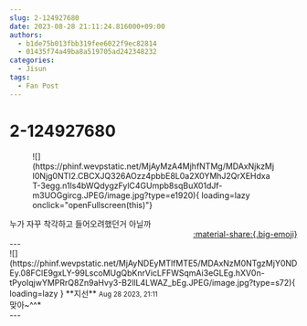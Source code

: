 ```yaml
---
slug: 2-124927680
date: 2023-08-28 21:11:24.816000+09:00
authors:
  - b1de75b013fbb319fee6022f9ec82814
  - 01435f74a49ba8a519705ad242348232
categories:
  - Jisun
tags:
  - Fan Post
---
```


# 2-124927680

<div class="post-container" markdown="1">
<div class="content-container md-sidebar__scrollwrap" markdown="1">


<figure markdown="1">
![](https://phinf.wevpstatic.net/MjAyMzA4MjhfNTMg/MDAxNjkzMjI0Njg0NTI2.CBCXJQ326AOzz4pbbE8L0a2X0YMhJ2QrXEHdxaT-3egg.n1ls4bWQdygzFylC4GUmpb8sqBuX01dJf-m3UOGgircg.JPEG/image.jpg?type=e1920){ loading=lazy onclick="openFullscreen(this)"}
</figure>
누가 자꾸 착각하고 들어오려했던거 아닐까

</div>
</div>

<div style="text-align: right;" markdown="1">
<a href="https://weverse.io/fromis9/fanpost/2-124927680" style="text-align: right;">:material-share:{.big-emoji}</a>
</div>
---

<div class="comments-container md-sidebar__scrollwrap" markdown="1">
<div class="comment" markdown="1">
<div class='id-container' markdown="1">
![](https://phinf.wevpstatic.net/MjAyNDEyMTlfMTE5/MDAxNzM0NTgzMjY0NDEy.08FClE9gxLY-99LscoMUgQbKnrVicLFFWSqmAi3eGLEg.hXV0n-tPyoIqjwYMPRrQ8Zn9aHvy3-B2llL4LWAZ_bEg.JPEG/image.jpg?type=s72){ loading=lazy }
**<span class="artist">지선</span>** <small>Aug 28 2023, 21:11</small><br>
</div>
<div class='comment-body' markdown="1">
맞아~^^*
</div>
</div>
</div>
---
